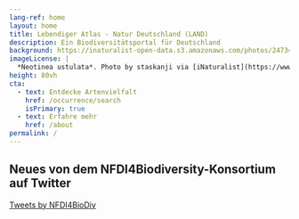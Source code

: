 ```yaml
---
lang-ref: home
layout: home
title: Lebendiger Atlas - Natur Deutschland (LAND)
description: Ein Biodiversitätsportal für Deutschland
background: https://inaturalist-open-data.s3.amazonaws.com/photos/247342324/original.jpeg
imageLicense: |
  *Neotinea ustulata*. Photo by staskanji via [iNaturalist](https://www.inaturalist.org/observations/144145779)
height: 80vh
cta:
  - text: Entdecke Artenvielfalt
    href: /occurrence/search
    isPrimary: true
  - text: Erfahre mehr
    href: /about
permalink: /
---
```



## Neues von dem NFDI4Biodiversity-Konsortium auf Twitter

<a class="twitter-timeline" data-width="600" data-height="600" href="https://twitter.com/NFDI4BioDiv?ref_src=twsrc%5Etfw">Tweets by NFDI4BioDiv</a> <script async src="https://platform.twitter.com/widgets.js" charset="utf-8"></script> 
